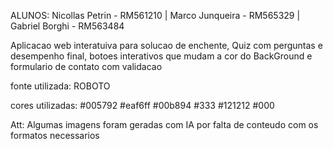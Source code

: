 ALUNOS: Nicollas Petrin - RM561210 | Marco Junqueira - RM565329 | Gabriel Borghi - RM563484

Aplicacao web interatuiva para solucao de enchente, Quiz com perguntas e desempenho final, botoes interativos que mudam a cor do BackGround e formulario de contato com validacao

fonte utilizada: ROBOTO

cores utilizadas: 
                    #005792
                    #eaf6ff
                    #00b894
                        #333
                    #121212
                        #000

Att: Algumas imagens foram geradas com IA por falta de conteudo com os formatos necessarios 
